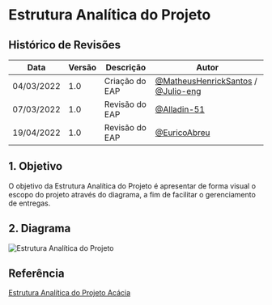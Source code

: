# Estrutura Analítica do Projeto
## Histórico de Revisões
Data | Versão | Descrição | Autor
---|---|---|---
04/03/2022 | 1.0 | Criação do EAP | [@MatheusHenrickSantos](https://github.com/MatheusHenrickSantos) / [@Julio-eng](https://github.com/Julio-eng)
07/03/2022 | 1.0 | Revisão do EAP | [@Alladin-51](https://github.com/Alladin-51)
19/04/2022 | 1.0 | Revisão do EAP | [@EuricoAbreu](https://github.com/EuricoAbreu)

## 1. Objetivo
O objetivo da Estrutura Analítica do Projeto é apresentar de forma visual o escopo do projeto através do diagrama, a fim de facilitar o gerenciamento de entregas.

## 2. Diagrama
![Estrutura Analítica do Projeto](https://user-images.githubusercontent.com/64049043/164106696-e30140ce-21d3-4522-bcae-9451ec6e1a11.jpg)

## Referência
[Estrutura Analítica do Projeto Acácia](https://fga-eps-mds.github.io/2019.2-Acacia/#/project_charter?id=_2-descri%c3%a7%c3%a3o-do-projeto)
